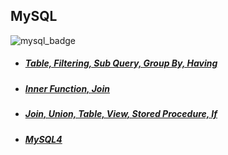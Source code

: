 ## MySQL
![mysql_badge](https://img.shields.io/badge/MySQL%20Workbench-8.0-blue)
  - ##### [Table, Filtering, Sub Query, Group By, Having](https://github.com/samuel950523/winter_python/tree/master/d0109)
  - ##### [Inner Function, Join](https://github.com/samuel950523/winter_python/tree/master/d0110)
  - ##### [Join, Union, Table, View, Stored Procedure, If](https://github.com/samuel950523/winter_python/tree/master/d0113)
  - ##### [MySQL4](https://github.com/samuel950523/winter_python/tree/master/d0114)
 